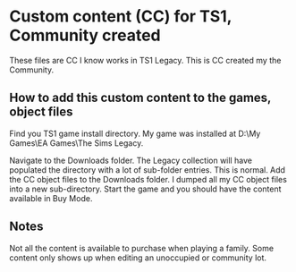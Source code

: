 # Custom content (CC) for TS1, Community created
These files are CC I know works in TS1 Legacy.   This is CC created my the Community.

## How to add this custom content to the games, object files
Find you TS1 game install directory.  My game was installed at D:\My Games\EA Games\The Sims Legacy.

Navigate to the Downloads folder.  The Legacy collection will have populated the directory with a lot of sub-folder entries.  This is normal.  Add the CC object files to the Downloads folder.  I dumped all my CC object files into a new sub-directory.  Start the game and you should have the content available in Buy Mode.

## Notes
Not all the content is available to purchase when playing a family.  Some content only shows up when editing an unoccupied or community lot.
